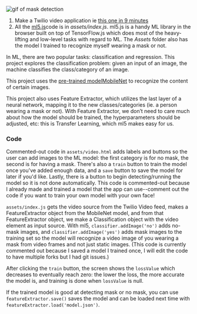 ![gif of mask detection](twiliovideomask.gif)
<ol>
<li>Make a Twilio video application ie <a href = "https://www.twilio.com/blog/build-a-video-app-javascript-twilio-cli-quickly" target="_blank">this one in 9 minutes</a></li>

<li>All the <a href = "https://ml5js.org/" target="_blank">ml5.js</a>code is in <em>assets/index.js</em>. ml5.js is a handy ML library in the browser built on top of TensorFlow.js which does most of the heavy-lifting and low-level tasks with regard to ML. The <em>Assets</em> folder also has the model I trained to recognize myself wearing a mask or not. </li>
</ol>

In ML, there are two popular tasks: classification and regression. This project explores the classification problem: given an input of an image, the machine classifies the class/category of an image.

This project uses the [pre-trained model](https://youtu.be/yNkAuWz5lnY?t=33)[MobileNet](https://github.com/tensorflow/tfjs-models/tree/master/mobilenet) to recognize the content of certain images.

This project also uses Feature Extractor, which utilizes the last layer of a neural network, mapping it to the new classes/categories (ie. a person wearing a mask or not). With Feature Extractor, we don’t need to care much about how the model should be trained, the hyperparameters should be adjusted, etc: this is Transfer Learning, which ml5 makes easy for us.

### Code
Commented-out code in `assets/video.html` adds labels and buttons so the user can add images to the ML model: the first category is for no mask, the second is for having a mask. There's also a `train` button to train the model once you've added enough data, and a `save` button to save the model for later if you'd like. Lastly, there is a button to begin detecting/running the model so it is not done automatically. This code is commented-out because I already made and trained a model that the app can use--comment out the code if you want to train your own model with your own face!

`assets/index.js` gets the video source from the Twilio Video feed, makes a FeatureExtractor object from the MobileNet model, and from that FeatureExtractor object, we make a Classification object with the video element as input source. With ml5, `classifier.addImage('no')` adds no-mask images, and `classifier.addImage('yes')` adds mask images to the training set so the model will recognize a video image of you wearing a mask from video frames and not just static images. (This code is currently commented out because I saved a model I trained once, I will edit the code to have multiple forks but I had git issues.)

After clicking the `train` button, the screen shows the `lossValue` which decreases to eventually reach zero: the lower the loss, the more accurate the model is, and training is done when `lossValue` is null.

If the trained model is good at detecting mask or no mask, you can use `featureExtractor.save()` saves the model and can be loaded next time with `featureExtractor.load('model.json')`. 
